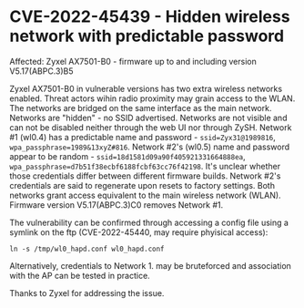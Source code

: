 # CVE-2022-45439 - Hidden wireless network with predictable password

Affected: Zyxel AX7501-B0 - firmware up to and including version V5.17(ABPC.3)B5

Zyxel AX7501-B0 in vulnerable versions has two extra wireless networks enabled. Threat actors wihin radio proximity may grain access to the WLAN. The networks are bridged on the same interface as the main network. Networks are "hidden" - no SSID advertised. Networks are not visible and can not be disabled neither through the web UI nor through ZySH. Network #1 (wl0.4) has a predictable name and password - `ssid=Zyx31@1989816`, `wpa_passphrase=1989&13xyZ#816`. Network #2's (wl0.5) name and password appear to be random - `ssid=18d1581d09a90f405921331664888ea`, `wpa_passphrase=d7b51f38ecbf6188fcbf63cc76f42198`. It's unclear whether those credentials differ between different firmware builds. Network #2's credentials are said to regenerate upon resets to factory settings. Both networks grant access equivalent to the main wireless network (WLAN). Firmware version V5.17(ABPC.3)C0 removes Network #1. 

The vulnerability can be confirmed through accessing a config file using a symlink on the ftp (CVE-2022-45440, may require phyisical access):

`ln -s /tmp/wl0_hapd.conf wl0_hapd.conf`

Alternatively, credentials to Network 1. may be bruteforced and association with the AP can be tested in practice.

Thanks to Zyxel for addressing the issue.

